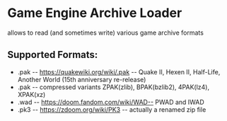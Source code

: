 # Game Engine Archive Loader

allows to read (and sometimes write) various game archive formats

## Supported Formats:

* .pak -- https://quakewiki.org/wiki/.pak -- Quake II, Hexen II, Half-Life, Another World (15th anniversary re-release)
* .pak -- compressed variants ZPAK(zlib), BPAK(bzlib2), 4PAK(lz4), XPAK(xz)
* .wad -- https://doom.fandom.com/wiki/WAD-- PWAD and IWAD
* .pk3 -- https://zdoom.org/wiki/PK3 -- actually a renamed zip file